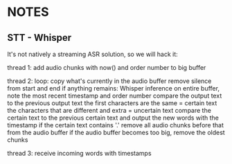 # NOTES

## STT - Whisper

It's not natively a streaming ASR solution, so we will hack it:

thread 1:
    add audio chunks with now() and order number to big buffer

thread 2:
    loop:
        copy what's currently in the audio buffer
        remove silence from start and end
        if anything remains:
            Whisper inference on entire buffer, note the most recent timestamp and order number
            compare the output text to the previous output text
                the first characters are the same = certain text
                the characters that are different and extra = uncertain text
                compare the certain text to the previous certain text and output the new words with the timestamp
                if the certain text contains '.' remove all audio chunks before that from the audio buffer
                if the audio buffer becomes too big, remove the oldest chunks

thread 3:
    receive incoming words with timestamps
